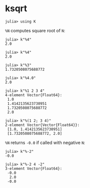 # ksqrt

    julia> using K

`%N` computes square root of `N`:

    julia> k"%4"
    2.0

    julia> k"%4"
    2.0

    julia> k"%3"
    1.7320508075688772

    julia> k"%4.0"
    2.0

    julia> k"%1 2 3 4"
    4-element Vector{Float64}:
     1.0
     1.4142135623730951
     1.7320508075688772
     2.0

    julia> k"%(1 2; 3 4)"
    2-element Vector{Vector{Float64}}:
     [1.0, 1.4142135623730951]
     [1.7320508075688772, 2.0]

`%N` returns `-0.0` if called with negative `N`:

    julia> k"%-2"
    -0.0

    julia> k"%-2 4 -2"
    3-element Vector{Float64}:
     -0.0
      2.0
     -0.0
